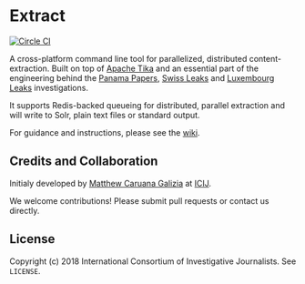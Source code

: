 # Extract

[![Circle CI](https://circleci.com/gh/ICIJ/extract.png?style=shield&circle-token=8eeca3ff612e883bd07464b23551fab215d1129d)](https://circleci.com/gh/ICIJ/extract)

A cross-platform command line tool for parallelized, distributed content-extraction. Built on top of [Apache Tika](https://tika.apache.org/) and an essential part of the engineering behind the [Panama Papers](https://en.wikipedia.org/wiki/Panama_Papers), [Swiss Leaks](https://en.wikipedia.org/wiki/Swiss_Leaks) and [Luxembourg Leaks](https://en.wikipedia.org/wiki/Luxembourg_Leaks) investigations.

It supports Redis-backed queueing for distributed, parallel extraction and will write to Solr, plain text files or standard output.

For guidance and instructions, please see the [wiki](https://github.com/ICIJ/extract/wiki).

## Credits and Collaboration

Initialy developed by [Matthew Caruana Galizia](https://twitter.com/mcaruanagalizia) at [ICIJ](https://www.icij.org/).

We welcome contributions! Please submit pull requests or contact us directly.

## License

Copyright (c) 2018 International Consortium of Investigative Journalists. See `LICENSE`.

